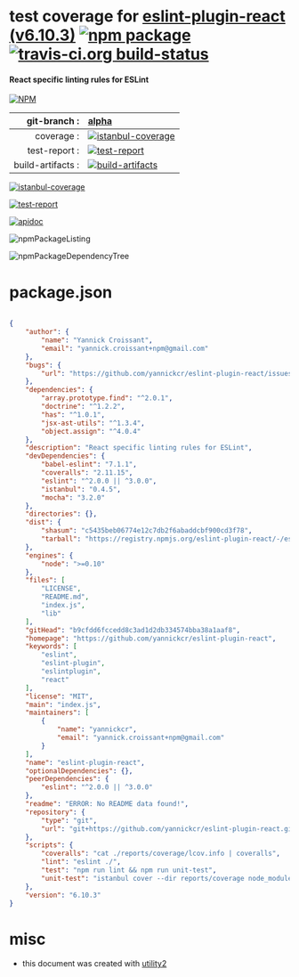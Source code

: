 # test coverage for  [eslint-plugin-react (v6.10.3)](https://github.com/yannickcr/eslint-plugin-react)  [![npm package](https://img.shields.io/npm/v/npmtest-eslint-plugin-react.svg?style=flat-square)](https://www.npmjs.org/package/npmtest-eslint-plugin-react) [![travis-ci.org build-status](https://api.travis-ci.org/npmtest/node-npmtest-eslint-plugin-react.svg)](https://travis-ci.org/npmtest/node-npmtest-eslint-plugin-react)
#### React specific linting rules for ESLint

[![NPM](https://nodei.co/npm/eslint-plugin-react.png?downloads=true)](https://www.npmjs.com/package/eslint-plugin-react)

| git-branch : | [alpha](https://github.com/npmtest/node-npmtest-eslint-plugin-react/tree/alpha)|
|--:|:--|
| coverage : | [![istanbul-coverage](https://npmtest.github.io/node-npmtest-eslint-plugin-react/build/coverage.badge.svg)](https://npmtest.github.io/node-npmtest-eslint-plugin-react/build/coverage.html/index.html)|
| test-report : | [![test-report](https://npmtest.github.io/node-npmtest-eslint-plugin-react/build/test-report.badge.svg)](https://npmtest.github.io/node-npmtest-eslint-plugin-react/build/test-report.html)|
| build-artifacts : | [![build-artifacts](https://npmtest.github.io/node-npmtest-eslint-plugin-react/glyphicons_144_folder_open.png)](https://github.com/npmtest/node-npmtest-eslint-plugin-react/tree/gh-pages/build)|

[![istanbul-coverage](https://npmtest.github.io/node-npmtest-eslint-plugin-react/build/screenCapture.buildCustomOrg.browser.coverage.html.png)](https://npmtest.github.io/node-npmtest-eslint-plugin-react/build/coverage.html/index.html)

[![test-report](https://npmtest.github.io/node-npmtest-eslint-plugin-react/build/screenCapture.buildCustomOrg.browser.%252Fhome%252Ftravis%252Fbuild%252Fnpmtest%252Fnode-npmtest-eslint-plugin-react%252Ftmp%252Fbuild%252Ftest-report.html.png)](https://npmtest.github.io/node-npmtest-eslint-plugin-react/build/test-report.html)

[![apidoc](https://npmdoc.github.io/node-npmdoc-eslint-plugin-react/build/screenCapture.buildApidoc.browser.%252Fhome%252Ftravis%252Fbuild%252Fnpmdoc%252Fnode-npmdoc-eslint-plugin-react%252Ftmp%252Fbuild%252Fapidoc.html.png)](https://npmdoc.github.io/node-npmdoc-eslint-plugin-react/build/apidoc.html)

![npmPackageListing](https://npmtest.github.io/node-npmtest-eslint-plugin-react/build/screenCapture.npmPackageListing.svg)

![npmPackageDependencyTree](https://npmtest.github.io/node-npmtest-eslint-plugin-react/build/screenCapture.npmPackageDependencyTree.svg)



# package.json

```json

{
    "author": {
        "name": "Yannick Croissant",
        "email": "yannick.croissant+npm@gmail.com"
    },
    "bugs": {
        "url": "https://github.com/yannickcr/eslint-plugin-react/issues"
    },
    "dependencies": {
        "array.prototype.find": "^2.0.1",
        "doctrine": "^1.2.2",
        "has": "^1.0.1",
        "jsx-ast-utils": "^1.3.4",
        "object.assign": "^4.0.4"
    },
    "description": "React specific linting rules for ESLint",
    "devDependencies": {
        "babel-eslint": "7.1.1",
        "coveralls": "2.11.15",
        "eslint": "^2.0.0 || ^3.0.0",
        "istanbul": "0.4.5",
        "mocha": "3.2.0"
    },
    "directories": {},
    "dist": {
        "shasum": "c5435beb06774e12c7db2f6abaddcbf900cd3f78",
        "tarball": "https://registry.npmjs.org/eslint-plugin-react/-/eslint-plugin-react-6.10.3.tgz"
    },
    "engines": {
        "node": ">=0.10"
    },
    "files": [
        "LICENSE",
        "README.md",
        "index.js",
        "lib"
    ],
    "gitHead": "b9cfdd6fccedd8c3ad1d2db334574bba38a1aaf8",
    "homepage": "https://github.com/yannickcr/eslint-plugin-react",
    "keywords": [
        "eslint",
        "eslint-plugin",
        "eslintplugin",
        "react"
    ],
    "license": "MIT",
    "main": "index.js",
    "maintainers": [
        {
            "name": "yannickcr",
            "email": "yannick.croissant+npm@gmail.com"
        }
    ],
    "name": "eslint-plugin-react",
    "optionalDependencies": {},
    "peerDependencies": {
        "eslint": "^2.0.0 || ^3.0.0"
    },
    "readme": "ERROR: No README data found!",
    "repository": {
        "type": "git",
        "url": "git+https://github.com/yannickcr/eslint-plugin-react.git"
    },
    "scripts": {
        "coveralls": "cat ./reports/coverage/lcov.info | coveralls",
        "lint": "eslint ./",
        "test": "npm run lint && npm run unit-test",
        "unit-test": "istanbul cover --dir reports/coverage node_modules/mocha/bin/_mocha tests/**/*.js -- --reporter dot --opts tests/mocha.opts"
    },
    "version": "6.10.3"
}
```



# misc
- this document was created with [utility2](https://github.com/kaizhu256/node-utility2)
